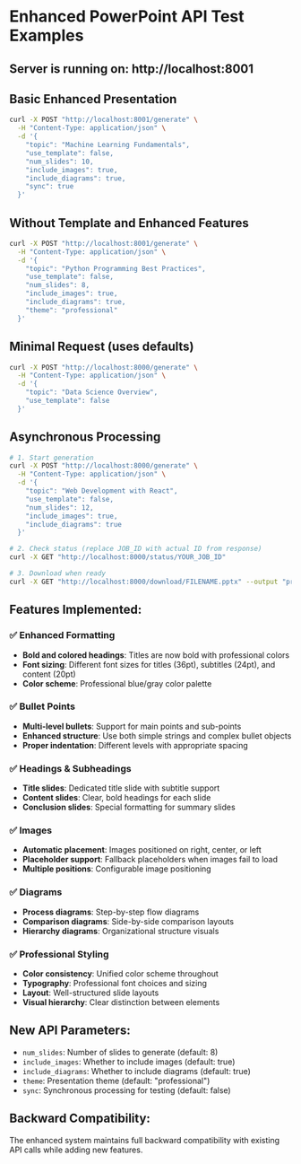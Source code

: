# Enhanced PowerPoint API Test Examples

## Server is running on: http://localhost:8001

## Basic Enhanced Presentation
```bash
curl -X POST "http://localhost:8001/generate" \
  -H "Content-Type: application/json" \
  -d '{
    "topic": "Machine Learning Fundamentals",
    "use_template": false,
    "num_slides": 10,
    "include_images": true,
    "include_diagrams": true,
    "sync": true
  }'
```

## Without Template and Enhanced Features
```bash
curl -X POST "http://localhost:8001/generate" \
  -H "Content-Type: application/json" \
  -d '{
    "topic": "Python Programming Best Practices",
    "use_template": false,
    "num_slides": 8,
    "include_images": true,
    "include_diagrams": true,
    "theme": "professional"
  }'
```

## Minimal Request (uses defaults)
```bash
curl -X POST "http://localhost:8000/generate" \
  -H "Content-Type: application/json" \
  -d '{
    "topic": "Data Science Overview",
    "use_template": false
  }'
```

## Asynchronous Processing
```bash
# 1. Start generation
curl -X POST "http://localhost:8000/generate" \
  -H "Content-Type: application/json" \
  -d '{
    "topic": "Web Development with React",
    "use_template": false,
    "num_slides": 12,
    "include_images": true,
    "include_diagrams": true
  }'

# 2. Check status (replace JOB_ID with actual ID from response)
curl -X GET "http://localhost:8000/status/YOUR_JOB_ID"

# 3. Download when ready
curl -X GET "http://localhost:8000/download/FILENAME.pptx" --output "presentation.pptx"
```

## Features Implemented:

### ✅ Enhanced Formatting
- **Bold and colored headings**: Titles are now bold with professional colors
- **Font sizing**: Different font sizes for titles (36pt), subtitles (24pt), and content (20pt)
- **Color scheme**: Professional blue/gray color palette

### ✅ Bullet Points
- **Multi-level bullets**: Support for main points and sub-points
- **Enhanced structure**: Use both simple strings and complex bullet objects
- **Proper indentation**: Different levels with appropriate spacing

### ✅ Headings & Subheadings
- **Title slides**: Dedicated title slide with subtitle support
- **Content slides**: Clear, bold headings for each slide
- **Conclusion slides**: Special formatting for summary slides

### ✅ Images
- **Automatic placement**: Images positioned on right, center, or left
- **Placeholder support**: Fallback placeholders when images fail to load
- **Multiple positions**: Configurable image positioning

### ✅ Diagrams
- **Process diagrams**: Step-by-step flow diagrams
- **Comparison diagrams**: Side-by-side comparison layouts
- **Hierarchy diagrams**: Organizational structure visuals

### ✅ Professional Styling
- **Color consistency**: Unified color scheme throughout
- **Typography**: Professional font choices and sizing
- **Layout**: Well-structured slide layouts
- **Visual hierarchy**: Clear distinction between elements

## New API Parameters:

- `num_slides`: Number of slides to generate (default: 8)
- `include_images`: Whether to include images (default: true)
- `include_diagrams`: Whether to include diagrams (default: true)
- `theme`: Presentation theme (default: "professional")
- `sync`: Synchronous processing for testing (default: false)

## Backward Compatibility:

The enhanced system maintains full backward compatibility with existing API calls while adding new features.
